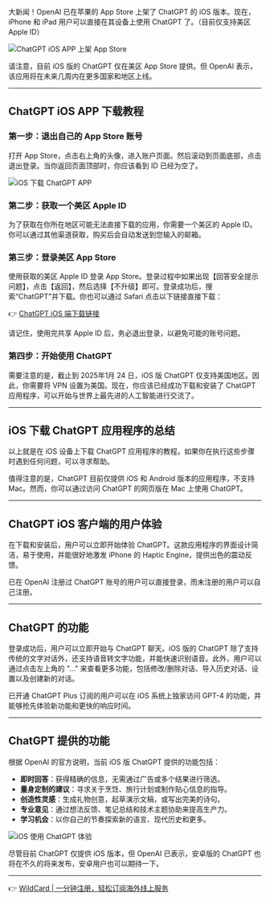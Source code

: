 大新闻！OpenAI 已在苹果的 App Store 上架了 ChatGPT 的 iOS 版本。现在，iPhone 和 iPad 用户可以直接在其设备上使用 ChatGPT 了。（目前仅支持美区 Apple ID）

![ChatGPT iOS APP 上架 App Store](https://cdn.guestpost.cn/202505211157093.png)

请注意，目前 iOS 版的 ChatGPT 仅在美区 App Store 提供。但 OpenAI 表示，该应用将在未来几周内在更多国家和地区上线。

---

## ChatGPT iOS APP 下载教程

### 第一步：退出自己的 App Store 账号

打开 App Store，点击右上角的头像，进入账户页面。然后滚动到页面底部，点击退出登录。当你返回页面顶部时，你应该看到 ID 已经为空了。

![iOS 下载 ChatGPT APP](https://meiju321.com/wp-content/uploads/2021/08/image-13-1024x825.png)

### 第二步：获取一个美区 Apple ID

为了获取在你所在地区可能无法直接下载的应用，你需要一个美区的 Apple ID。你可以通过其他渠道获取，购买后会自动发送到您输入的邮箱。

### 第三步：登录美区 App Store

使用获取的美区 Apple ID 登录 App Store。登录过程中如果出现【回答安全提示问题】，点击【返回】，然后选择【不升级】即可。登录成功后，搜索“ChatGPT”并下载。你也可以通过 Safari 点击以下链接直接下载：

👉 [ChatGPT iOS 端下载链接](https://bit.ly/bewildcard)

请记住，使用完共享 Apple ID 后，务必退出登录，以避免可能的账号问题。

### 第四步：开始使用 ChatGPT

需要注意的是，截止到 2025年1月 24 日，iOS 版 ChatGPT 仅支持美国地区。因此，你需要将 VPN 设置为美国。现在，你应该已经成功下载和安装了 ChatGPT 应用程序，可以开始与世界上最先进的人工智能进行交流了。

---

## iOS 下载 ChatGPT 应用程序的总结

以上就是在 iOS 设备上下载 ChatGPT 应用程序的教程。如果你在执行这些步骤时遇到任何问题，可以寻求帮助。

值得注意的是，ChatGPT 目前仅提供 iOS 和 Android 版本的应用程序，不支持 Mac。然而，你可以通过访问 ChatGPT 的网页版在 Mac 上使用 ChatGPT。

---

## ChatGPT iOS 客户端的用户体验

在下载和安装后，用户可以立即开始体验 ChatGPT。这款应用程序的界面设计简洁，易于使用，并能很好地激发 iPhone 的 Haptic Engine，提供出色的震动反馈。

已在 OpenAI 注册过 ChatGPT 账号的用户可以直接登录，而未注册的用户可以自己注册。

---

## ChatGPT 的功能

登录成功后，用户可以立即开始与 ChatGPT 聊天。iOS 版的 ChatGPT 除了支持传统的文字对话外，还支持语音转文字功能，并能快速识别语音。此外，用户可以通过点击左上角的 "..." 来查看更多功能，包括修改/删除对话、导入历史对话、设置以及创建新的对话。

已开通 ChatGPT Plus 订阅的用户可以在 iOS 系统上独家访问 GPT-4 的功能，并能够抢先体验新功能和更快的响应时间。

---

## ChatGPT 提供的功能

根据 OpenAI 的官方说明，当前 iOS 版 ChatGPT 提供的功能包括：

- **即时回答**：获得精确的信息，无需通过广告或多个结果进行筛选。
- **量身定制的建议**：寻求关于烹饪、旅行计划或制作贴心信息的指导。
- **创造性灵感**：生成礼物创意，起草演示文稿，或写出完美的诗句。
- **专业意见**：通过想法反馈、笔记总结和技术主题协助来提高生产力。
- **学习机会**：以你自己的节奏探索新的语言、现代历史和更多。

![iOS 使用 ChatGPT 体验](https://cdn.guestpost.cn/202505211201525.png)

尽管目前 ChatGPT 仅提供 iOS 版本，但 OpenAI 已表示，安卓版的 ChatGPT 也将在不久的将来发布，安卓用户也可以期待一下。

---

👉 [WildCard | 一分钟注册，轻松订阅海外线上服务](https://bit.ly/bewildcard)
